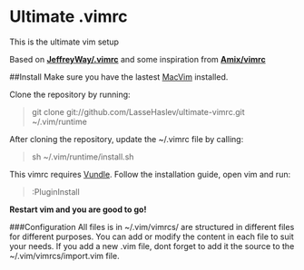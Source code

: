 # Ultimate .vimrc
This is the ultimate vim setup

Based on [**JeffreyWay/.vimrc**](https://gist.github.com/JeffreyWay/6753834) and some inspiration from [**Amix/vimrc**](https://github.com/amix/vimrc)

##Install
Make sure you have the lastest [MacVim](https://code.google.com/p/macvim/) installed.

Clone the repository by running:
> git clone git://github.com/LasseHaslev/ultimate-vimrc.git ~/.vim/runtime

After cloning the repository, update the ~/.vimrc file by calling:
> sh ~/.vim/runtime/install.sh

This vimrc requires [Vundle](https://github.com/gmarik/Vundle.vim). Follow the installation guide, open vim and run:
>:PluginInstall

**Restart vim and you are good to go!**

###Configuration
All files is in ~/.vim/vimrcs/ are structured in different files for different purposes.
You can add or modify the content in each file to suit your needs.
If you add a new .vim file, dont forget to add it the source to the ~/.vim/vimrcs/import.vim file.
